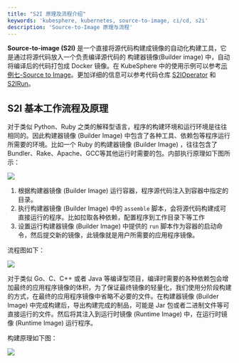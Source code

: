 ```yaml
---
title: "S2I 原理及流程介绍"
keywords: 'kubesphere, kubernetes, source-to-image, ci/cd, s2i'
description: 'Source-to-Image 原理与流程'
---
```


**Source-to-image (S2I)** 是一个直接将源代码构建成镜像的自动化构建工具，它是通过将源代码放入一个负责编译源代码的 构建器镜像(Builder image) 中，自动将编译后的代码打包成 Docker 镜像。在 KubeSphere 中的使用示例可以参考[示例七-Source to Image](../../quick-start/source-to-image)。更加详细的信息可以参考代码仓库 [S2IOperator](https://github.com/kubesphere/s2ioperator#source-to-image-operator) 和 [S2IRun](https://github.com/kubesphere/s2irun#s2irun)。

## S2I 基本工作流程及原理

对于类似 Python、Ruby 之类的解释型语言，程序的构建环境和运行环境是往往相同的。因此构建器镜像 (Builder Image) 中包含了各种工具、依赖包等程序运行所需要的环境。比如一个 Ruby 的构建器镜像 (Builder Image) ，往往包含了 Bundler、Rake、Apache、GCC等其他运行时需要的包。内部执行原理如下图所示：

![](https://pek3b.qingstor.com/kubesphere-docs/png/s2i-builder.svg)

1. 根据构建器镜像 (Builder Image) 运行容器，程序源代码注入到容器中指定的目录。
2. 执行构建器镜像 (Builder Image) 中的 `assemble` 脚本，会将源代码构建成可直接运行的程序。比如拉取各种依赖，配置程序到工作目录下等工作
3. 设置运行构建器镜像 (Builder Image) 中提供的 `run` 脚本作为容器的启动命令，然后提交新的镜像，此镜像就是用户所需要的应用程序镜像。

流程图如下：

![](https://pek3b.qingstor.com/kubesphere-docs/png/s2i-flow.svg)

对于类似 Go、C、C++ 或者 Java 等编译型项目，编译时需要的各种依赖包会增加最终的应用程序镜像的体积，为了保证最终镜像的轻量化，我们使用分阶段构建的方式，在最终的应用程序镜像中省略不必要的文件。在构建器镜像 (Builder Image) 中完成构建后，导出构建完成的制品，可能是 Jar 包或者二进制文件等可直接运行的文件。然后将其注入到运行时镜像 (Runtime Image) 中，在运行时镜像 (Runtime Image) 运行程序。

构建原理如下图：

![](https://pek3b.qingstor.com/kubesphere-docs/png/s2i-runtime-build.svg)
